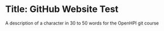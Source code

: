 # Title: GitHub Website Test

A description of a character in 30 to 50 words for the OpenHPI git course